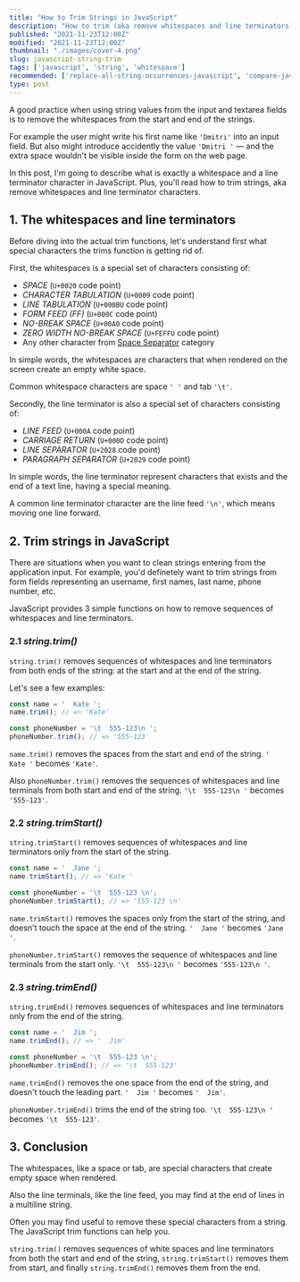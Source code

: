 ```yaml
---
title: "How to Trim Strings in JavaScript"
description: "How to trim (aka remove whitespaces and line terminators) from strings in JavaScript."  
published: "2021-11-23T12:00Z"
modified: "2021-11-23T12:00Z"
thumbnail: "./images/cover-4.png"
slug: javascript-string-trim
tags: ['javascript', 'string', 'whitespace']
recommended: ['replace-all-string-occurrences-javascript', 'compare-javascript-strings']
type: post
---
```


A good practice when using string values from the input and textarea fields is to remove the whitespaces from the start and end of the strings.  

For example the user might write his first name like `'Dmitri'` into an input field. But also might introduce accidently
the value `'Dmitri '` &mdash; and the extra space wouldn't be visible inside the form on the web page.  

In this post, I'm going to describe what is exactly a whitespace and a line terminator character in JavaScript. Plus, you'll read how to trim strings, aka remove whitespaces and line terminator characters.  

## 1. The whitespaces and line terminators

Before diving into the actual trim functions, let's understand first what special characters the trims function is getting rid of.  

First, the whitespaces is a special set of characters consisting of:

* *SPACE* (`U+0020` code point)
* *CHARACTER TABULATION* (`U+0009` code point)
* *LINE TABULATION* (`U+000BU` code point)
* *FORM FEED (FF)* (`U+000C` code point)
* *NO-BREAK SPACE* (`U+00A0` code point)
* *ZERO WIDTH NO-BREAK SPACE* (`U+FEFFU` code point)
* Any other character from [Space Separator](https://www.compart.com/en/unicode/category/Zs) category

In simple words, the whitespaces are characters that when rendered on the screen create an empty white space. 

Common whitespace characters are space `' '` and tab `'\t'`.  

Secondly, the line terminator is also a special set of characters consisting of:

* *LINE FEED* (`U+000A` code point)
* *CARRIAGE RETURN* (`U+000D` code point)
* *LINE SEPARATOR* (`U+2028` code point)
* *PARAGRAPH SEPARATOR* (`U+2029` code point)

In simple words, the line terminator represent characters that exists and the end of a text line, having a special meaning.  

A common line terminator character are the line feed `'\n'`, which means moving one line forward. 

## 2. Trim strings in JavaScript

There are situations when you want to clean strings entering from the application input. For example, you'd definetely want to trim strings from form fields representing an username, first names, last name, phone number, etc.  

JavaScript provides 3 simple functions on how to remove sequences of whitespaces and line terminators.  

### 2.1 *string.trim()*

`string.trim()` removes sequences of whitespaces and line terminators from both ends of the string: at the start and at the end of the string.  

Let's see a few examples:

```javascript
const name = '  Kate ';
name.trim(); // => 'Kate'

const phoneNumber = '\t  555-123\n ';
phoneNumber.trim(); // => '555-123'
```

`name.trim()` removes the spaces from the start and end of the string. `'  Kate '` becomes `'Kate'`.  

Also `phoneNumber.trim()` removes the sequences of whitespaces and line terminals from both start and end of the string. `'\t  555-123\n '` becomes `'555-123'`.  

### 2.2 *string.trimStart()*

`string.trimStart()` removes sequences of whitespaces and line terminators only from the start of the string.  

```javascript
const name = '  Jane ';
name.trimStart(); // => 'Kate '

const phoneNumber = '\t  555-123 \n';
phoneNumber.trimStart(); // => '555-123 \n'
```

`name.trimStart()` removes the spaces only from the start of the string, and doesn't touch the space at the end of the string. `'  Jane '` becomes `'Jane '`.  

`phoneNumber.trimStart()` removes the sequence of whitespaces and line terminals from the start only. `'\t  555-123\n '` becomes `'555-123\n '`.   

### 2.3 *string.trimEnd()*

`string.trimEnd()` removes sequences of whitespaces and line terminators only from the end of the string.  

```javascript
const name = '  Jim ';
name.trimEnd(); // => '  Jim'

const phoneNumber = '\t  555-123 \n';
phoneNumber.trimEnd(); // => '\t  555-123'
```

`name.trimEnd()` removes the one space from the end of the string, and doesn't touch the leading part. `'  Jim '` becomes `'  Jim'`.  

`phoneNumber.trimEnd()` trims the end of the string too. `'\t  555-123\n '` becomes `'\t  555-123'`.   

## 3. Conclusion

The whitespaces, like a space or tab, are special characters that create empty space when rendered. 

Also the line terminals, like the line feed, you may find at the end of lines in a multiline string.  

Often you may find useful to remove these special characters from a string. The JavaScript trim functions can help you.  

`string.trim()` removes sequences of white spaces and line terminators from both the start and end of the string, `string.trimStart()` removes them from start, and finally `string.trimEnd()` removes them from the end.  